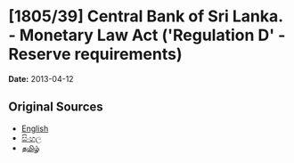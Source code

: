 # [1805/39] Central Bank of Sri Lanka. - Monetary Law Act ('Regulation D' - Reserve requirements)

**Date:** 2013-04-12

## Original Sources

- [English](https://documents.gov.lk/view/extra-gazettes/2013/4/1805-39_E.pdf)
- [සිංහල](https://documents.gov.lk/view/extra-gazettes/2013/4/1805-39_S.pdf)
- [தமிழ்](https://documents.gov.lk/view/extra-gazettes/2013/4/1805-39_T.pdf)

